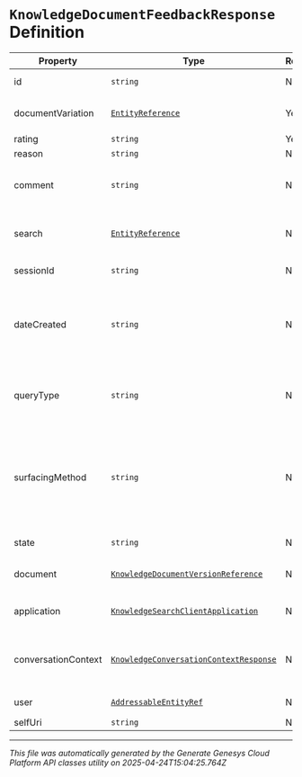 # `KnowledgeDocumentFeedbackResponse` Definition

| Property | Type | Required | Description |
|----------|------|----------|-------------|
| id | `string` | No | The globally unique identifier for the object. |
| documentVariation | [`EntityReference`](entityreference-definition.md) | Yes | The variation of the document on which feedback was given. |
| rating | `string` | Yes | Feedback rating. |
| reason | `string` | No | Feedback reason. |
| comment | `string` | No | Free-text comment of the feedback. Maximum length: 2000 characters. |
| search | [`EntityReference`](entityreference-definition.md) | No | The search that surfaced the document on which feedback was given. |
| sessionId | `string` | No | Knowledge guest session ID. |
| dateCreated | `string` | No | The date and time of the feedback. Date time is represented as an ISO-8601 string. For example: yyyy-MM-ddTHH:mm:ss[.mmm]Z |
| queryType | `string` | No | The type of the query that surfaced the document on which the feedback was given. |
| surfacingMethod | `string` | No | The method how knowledge was surfaced. Article: Full article was shown. Snippet: A snippet from the article was shown. Highlight: A highlighted answer in a snippet was shown. |
| state | `string` | No | The state of the feedback. |
| document | [`KnowledgeDocumentVersionReference`](knowledgedocumentversionreference-definition.md) | No | The document on which feedback was given. |
| application | [`KnowledgeSearchClientApplication`](knowledgesearchclientapplication-definition.md) | No | The client application from which feedback was given. |
| conversationContext | [`KnowledgeConversationContextResponse`](knowledgeconversationcontextresponse-definition.md) | No | Conversation context information if the feedback is given in the context of a conversation. |
| user | [`AddressableEntityRef`](addressableentityref-definition.md) | No | The user who created the feedback. |
| selfUri | `string` | No | The URI for this object |

---

*This file was automatically generated by the Generate Genesys Cloud Platform API classes utility on 2025-04-24T15:04:25.764Z*
